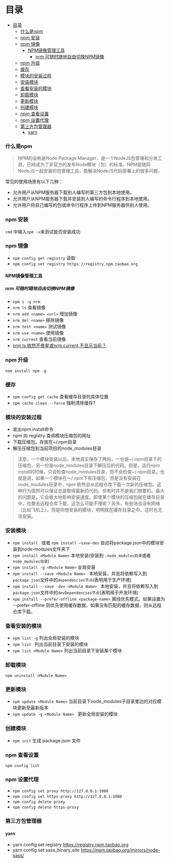 # 目录
- [目录](#目录)
    - [什么是npm](#什么是npm)
    - [npm 安装](#npm-安装)
    - [npm 镜像](#npm-镜像)
      - [NPM镜像管理工具](#npm镜像管理工具)
        - [nrm 可随时随地自由切换NPM镜像](#nrm-可随时随地自由切换npm镜像)
    - [npm 升级](#npm-升级)
    - [缓存](#缓存)
    - [模块的安装过程](#模块的安装过程)
    - [安装模块](#安装模块)
    - [查看安装的模块](#查看安装的模块)
    - [卸载模块](#卸载模块)
    - [更新模块](#更新模块)
    - [创建模块](#创建模块)
    - [npm 查看设置](#npm-查看设置)
    - [npm 设置代理](#npm-设置代理)
    - [第三方包管理器](#第三方包管理器)
      - [yarn](#yarn)

### 什么是npm

>NPM的全称是Node Package Manager，是一个NodeJS包管理和分发工具，已经成为了非官方的发布Node模块（包）的标准。NPM是随同NodeJS一起安装的包管理工具，能解决NodeJS代码部署上的很多问题，

常见的使用场景有以下几种：
- 允许用户从NPM服务器下载别人编写的第三方包到本地使用。
- 允许用户从NPM服务器下载并安装别人编写的命令行程序到本地使用。
- 允许用户将自己编写的包或命令行程序上传到NPM服务器供别人使用。

### npm 安装
`cmd` 中输入`npm -v`来测试是否安装成功

### npm 镜像
- `npm config get registry` 读取
- `npm config set registry https://registry.npm.taobao.org`

#### NPM镜像管理工具

#####  nrm 可随时随地自由切换NPM镜像
- `npm i -g nrm`
- `nrm ls` 查看镜像
- `nrm add <name> <url>` 增加镜像
- `nrm del <name>` 移除镜像
- `nrm test <name>` 测试镜像
- `nrm use <name>` 使用镜像
- `nrm current` 查看当前镜像
- [nrm ls 依然不带星或nrm current 不显示当前？](https://github.com/Pana/nrm/issues/111)

### npm 升级
`nom install npm -g`

### 缓存

- `npm config get cache` 查看缓存目录的具体位置
- `npm cache clean --force` 强制清除缓存?

### 模块的安装过程

- 发出npm install命令
- npm 向 registry 查询模块压缩包的网址
- 下载压缩包，存放在~/.npm目录
- 解压压缩包到当前项目的node_modules目录

> 注意，一个模块安装以后，本地其实保存了两份。一份是~/.npm目录下的压缩包，另一份是node_modules目录下解压后的代码。但是，运行npm install的时候，只会检查node_modules目录，而不会检查~/.npm目录。也就是说，如果一个模块在～/.npm下有压缩包，但是没有安装在node_modules目录中，npm 依然会从远程仓库下载一次新的压缩包。这种行为固然可以保证总是取得最新的代码，但有时并不是我们想要的。最大的问题是，它会极大地影响安装速度。即使某个模块的压缩包就在缓存目录中，也要去远程仓库下载，这怎么可能不慢呢？另外，有些场合没有网络（比如飞机上），但是你想安装的模块，明明就在缓存目录之中，这时也无法安装。

### 安装模块
- `npm install ` 或者 `npm install –save-dev` 自动将package.json中的模块安装到node-modules文件夹下
- `npm install <Module Name>` 本地安装(安装到 `.node_modules目录`或者 `node_modules目录`)
- `npm install -g <Module Name>` 全局安装
- `npm install --save <Module Name> `  本地安装，并且将依赖写入到`package.json`文件中的`dependencies节点`(表明用于生产环境)
- `npm install --save -dev <Module Name> `  本地安装，并且将依赖写入到`package.json`文件中的`devDependencies节点`(表明用于开发环境)
- `npm install --prefer-offline <package-name>` 离线优先模式。如果设置为 --prefer-offline 则优先使用缓存数据，如果没有匹配的缓存数据，则从远程仓库下载。

### 查看安装的模块

- `npm list -g` 列出全局安装的模块
- `npm list ` 列出当前目录下安装的模块
- `npm list <Module Name>` 列出当前目录下安装某个模块

### 卸载模块
`npm uninstall <Module Name>`

### 更新模块
- `npm update <Module Name>` 当前目录下node_modules子目录里边的对应模块更新至最新版本
- `npm update -g <Module Name> ` 更新全局安装的模块

### 创建模块
- `npm init` 生成 package.json 文件

### npm 查看设置
`npm config list`

### npm 设置代理
- `npm config set proxy http://127.0.0.1:1080`
- `npm config set https-proxy http://127.0.0.1:1080`
- `npm config delete proxy`
- `npm config delete https-proxy`

### 第三方包管理器

#### yarn

- yarn config set registry https://registry.npm.taobao.org
- yarn config set sass_binary_site https://npm.taobao.org/mirrors/node-sass/